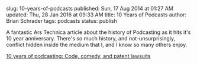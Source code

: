 slug: 10-years-of-podcasts
published: Sun, 17 Aug 2014 at 01:27 AM
updated: Thu, 28 Jan 2016 at 09:33 AM
title: 10 Years of Podcasts
author: Brian Schrader
tags: podcasts
status: publish

A fantastic Ars Technica article about the history of Podcasting  as it hits it's 10 year anniversary. There's so much history, and not-unsurprisingly, conflict hidden inside the medium that I, and I know so many others enjoy.

[10 years of podcasting: Code, comedy, and patent lawsuits](http://arstechnica.com/business/2014/08/10-years-of-podcasting-code-comedy-and-patent-lawsuits/)

